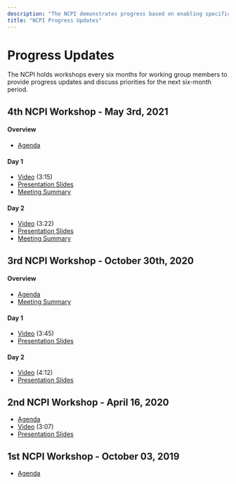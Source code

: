```yaml
---
description: "The NCPI demonstrates progress based on enabling specific research use cases every six months."
title: "NCPI Progress Updates"
---
```


# Progress Updates

<hero>The NCPI holds workshops every six months for working group members to provide progress updates and discuss priorities for the next six-month period.</hero>

## 4th NCPI Workshop - May 3rd, 2021

#### Overview

* [Agenda](https://docs.google.com/document/d/1w16aFYMk4K8gMS2xHt3DiOfxlpebthHbFSQtfdy350M)

#### Day 1

* [Video](https://cbiit.webex.com/recordingservice/sites/cbiit/recording/8899a02f8e4e1039b7ef00505681aa7a/playback) (3:15)
* [Presentation Slides](https://docs.google.com/presentation/d/1OGnNApHhNyf1qyML9tCw2_-lEMZea0M3e7R5n_GVphA/edit#slide=id.gd851b67b9c_0_982)
* [Meeting Summary](https://docs.google.com/document/d/1_U7QoERBgRs0fsfnsoAg_-27z7DnweREr6UqodK6OVU/edit)

#### Day 2

* [Video](https://cbiit.webex.com/recordingservice/sites/cbiit/recording/e403162f8f171039adbf0050568cfa13/playback) (3:22)
* [Presentation Slides](https://docs.google.com/presentation/d/1_Ydwmyo5mpHqeL3KReHmX0Hn8GxUB9dcIwWlEowF4VA/edit)
* [Meeting Summary](https://docs.google.com/document/d/1CVn-Ug39-ABIWzUJFonf5pUxVyOfk_ODNTOHmcxgYT4/edit)

## 3rd NCPI Workshop - October 30th, 2020 

#### Overview

* [Agenda](https://docs.google.com/document/d/1xNjYzuC7AUsCK81CQi3IOIdLQZrE1yB98hbXuzkHas4/edit)
* [Meeting Summary](https://docs.google.com/document/d/1uqewE_hYjOVJ7jp7tz65Zvr97RazZfiB_ZcytEyf9S4/)

#### Day 1

* [Video](https://youtu.be/8HAxEvakPtk) (3:45)
* [Presentation Slides](https://docs.google.com/presentation/d/1SMG73wwpJI8-uAv7cSZ1dn0wyePUEyLkFhbSBl6-2wE/edit)

#### Day 2

* [Video](https://youtu.be/Tzs1N30q5Z0) (4:12)
* [Presentation Slides](https://docs.google.com/presentation/d/1jkkpjD_CiYfnFM8dRElGBGXth9-1cLsMV7qYgxxAwNM/edit#slide=id.ga6bb340ce7_1_8)

## 2nd NCPI Workshop - April 16, 2020 

* [Agenda](https://docs.google.com/document/d/1NM_fOdbMKRnT-GFZMWYZ7W65Y0UpQ9lE4RekOvbXg9I/edit)
* [Video](https://drive.google.com/file/d/1sk35jfEl6RDApApJIRawfof5wkXpU5O1/view) (3:07)
* [Presentation Slides](https://docs.google.com/presentation/d/1He7naDpPQugrROq8Gh0VjxLiFyDnOuWUukLyToEoNzU/edit?usp=sharing)

## 1st NCPI Workshop - October 03, 2019

* [Agenda](https://docs.google.com/document/d/1lA-pgt5-afpM0Vz5ytIv62BlcQmcB-pGhwXf1CHuHhc/edit?usp=sharing)

